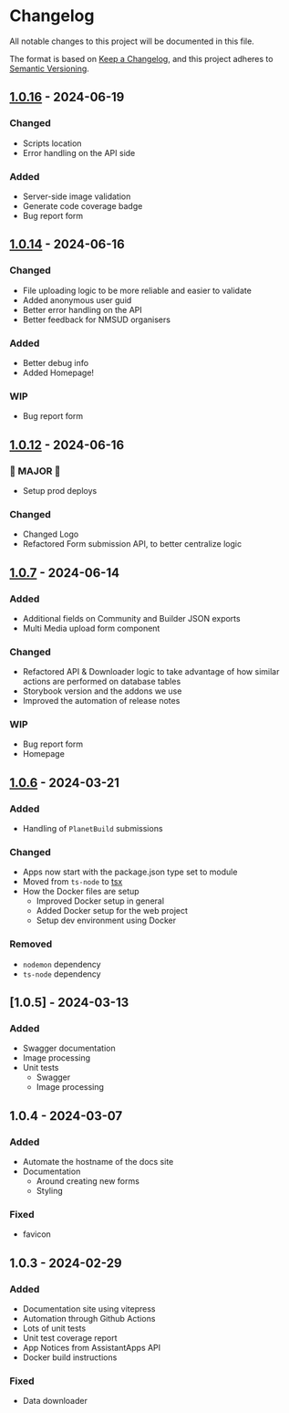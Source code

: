 # Changelog

All notable changes to this project will be documented in this file.

The format is based on [Keep a Changelog](https://keepachangelog.com/en/1.1.0/),
and this project adheres to [Semantic Versioning](https://semver.org/spec/v2.0.0.html).

## [1.0.16](https://github.com/NMSUD/Form/compare/1.0.16...1.0.14) - 2024-06-19

### Changed

- Scripts location
- Error handling on the API side

### Added

- Server-side image validation
- Generate code coverage badge
- Bug report form

## [1.0.14](https://github.com/NMSUD/Form/compare/1.0.14...1.0.12) - 2024-06-16

### Changed

- File uploading logic to be more reliable and easier to validate
- Added anonymous user guid
- Better error handling on the API
- Better feedback for NMSUD organisers

### Added

- Better debug info
- Added Homepage!

### WIP

- Bug report form

## [1.0.12](https://github.com/NMSUD/Form/compare/1.0.12...1.0.7) - 2024-06-16

### 🚨 MAJOR 🚨

- Setup prod deploys

### Changed

- Changed Logo
- Refactored Form submission API, to better centralize logic

## [1.0.7](https://github.com/NMSUD/Form/compare/1.0.7...1.0.6) - 2024-06-14

### Added

- Additional fields on Community and Builder JSON exports
- Multi Media upload form component

### Changed

- Refactored API & Downloader logic to take advantage of how similar actions are performed on database tables
- Storybook version and the addons we use
- Improved the automation of release notes

### WIP

- Bug report form
- Homepage

## [1.0.6](https://github.com/NMSUD/Form/releases/tag/1.0.6) - 2024-03-21

### Added

- Handling of `PlanetBuild` submissions

### Changed

- Apps now start with the package.json type set to module
- Moved from `ts-node` to [tsx](https://www.npmjs.com/package/tsx)
- How the Docker files are setup
  - Improved Docker setup in general
  - Added Docker setup for the web project
  - Setup dev environment using Docker

### Removed

- `nodemon` dependency
- `ts-node` dependency

## [1.0.5] - 2024-03-13

### Added

- Swagger documentation
- Image processing
- Unit tests
  - Swagger
  - Image processing

## 1.0.4 - 2024-03-07

### Added

- Automate the hostname of the docs site
- Documentation
  - Around creating new forms
  - Styling

### Fixed

- favicon

## 1.0.3 - 2024-02-29

### Added

- Documentation site using vitepress
- Automation through Github Actions
- Lots of unit tests
- Unit test coverage report
- App Notices from AssistantApps API
- Docker build instructions

### Fixed

- Data downloader
